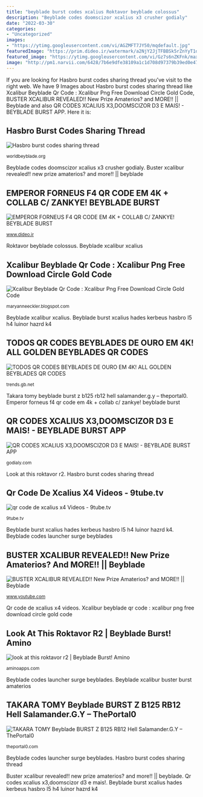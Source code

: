 ```yaml
---
title: "beyblade burst codes xcalius Roktavor beyblade colossus"
description: "Beyblade codes doomscizor xcalius x3 crusher godialy"
date: "2022-03-30"
categories:
- "Uncategorized"
images:
- "https://ytimg.googleusercontent.com/vi/AGZMFT7JY50/mqdefault.jpg"
featuredImage: "https://prim.dideo.ir/watermark/a2NjY2JjTFBBSk5rZnYyT1dMWURJV1lnSC9SZ2NzYVZmaWZKL3ZpL2NaN1hBQVRZSzAzS1FMQm84K2sybkhjWjdqbk5HeENpdXpzUVg2R0VZM2xHRUMwb3BHQURpV2YvcVpGanRPMExndm1iQXg5SmVQMlVWeVVJRDNkSzdCalRYL2EySDBiTDBraUVGdFR5bms3WERHUHYwVVdNb1E0MVNJVFpyeHJybTRPS2pXa3hvMFU5KzRCVmVmeHpEN1VjaldSZ2M0d2JueGJZb1NoZnJoNFhZUDc3OXBUWVcvdFMya2ZDdGRPSkdrc2JqbDF1QWhtaU1QczVlK0plMFM0Tw=="
featured_image: "https://ytimg.googleusercontent.com/vi/Gz7s6nZKFnk/maxresdefault.jpg"
image: "http://pm1.narvii.com/6428/7b6e9dfe38109a1c1d708d97379b39ed0e4797dd_hq.jpg"
---
```


If you are looking for Hasbro burst codes sharing thread you've visit to the right web. We have 9 Images about Hasbro burst codes sharing thread like Xcalibur Beyblade Qr Code : Xcalibur Png Free Download Circle Gold Code, BUSTER XCALIBUR REVEALED!! New Prize Amaterios? and MORE!! || Beyblade and also QR CODES XCALIUS X3,DOOMSCIZOR D3 E MAIS! - BEYBLADE BURST APP. Here it is:

## Hasbro Burst Codes Sharing Thread

![Hasbro burst codes sharing thread](http://pm1.narvii.com/6428/7b6e9dfe38109a1c1d708d97379b39ed0e4797dd_hq.jpg "Beyblade xcalibur xcalius")

<small>worldbeyblade.org</small>

Beyblade codes doomscizor xcalius x3 crusher godialy. Buster xcalibur revealed!! new prize amaterios? and more!! || beyblade

## EMPEROR FORNEUS F4 QR CODE EM 4K + COLLAB C/ ZANKYE! BEYBLADE BURST

![EMPEROR FORNEUS F4 QR CODE EM 4K + COLLAB C/ ZANKYE! BEYBLADE BURST](https://prim.dideo.ir/watermark/a2NjY2JjTFBBSk5rZnYyT1dMWURJV1lnSC9SZ2NzYVZmaWZKL3ZpL2NaN1hBQVRZSzAzS1FMQm84K2sybkhjWjdqbk5HeENpdXpzUVg2R0VZM2xHRUMwb3BHQURpV2YvcVpGanRPMExndm1iQXg5SmVQMlVWeVVJRDNkSzdCalRYL2EySDBiTDBraUVGdFR5bms3WERHUHYwVVdNb1E0MVNJVFpyeHJybTRPS2pXa3hvMFU5KzRCVmVmeHpEN1VjaldSZ2M0d2JueGJZb1NoZnJoNFhZUDc3OXBUWVcvdFMya2ZDdGRPSkdrc2JqbDF1QWhtaU1QczVlK0plMFM0Tw== "Look at this roktavor r2")

<small>www.dideo.ir</small>

Roktavor beyblade colossus. Beyblade xcalibur xcalius

## Xcalibur Beyblade Qr Code : Xcalibur Png Free Download Circle Gold Code

![Xcalibur Beyblade Qr Code : Xcalibur Png Free Download Circle Gold Code](https://lh5.googleusercontent.com/proxy/l_sU5O3rFbBeChP8s0RepdU6De0pHCZQDYiDqgBGc6h_CLMRjUiYE1eV8f70R6-qwm330nm1sHyonZ9lIVh0ppy64AGLyX-InoCcesQox7EYRIWmXPmLlVPhloAE5g9CoxwPlIowCuQBCrnM5jWadjRttbV7N0vI-J1geFi8AHvaujShMmhKBXW_bhzxog=w1200-h630-p-k-no-nu "Beyblade burst xcalius hades kerbeus hasbro l5 h4 luinor hazrd k4")

<small>maryanneeckler.blogspot.com</small>

Beyblade xcalibur xcalius. Beyblade burst xcalius hades kerbeus hasbro l5 h4 luinor hazrd k4

## TODOS QR CODES BEYBLADES DE OURO EM 4K! ALL GOLDEN BEYBLADES QR CODES

![TODOS QR CODES BEYBLADES DE OURO EM 4K! ALL GOLDEN BEYBLADES QR CODES](https://ytimg.googleusercontent.com/vi/Gz7s6nZKFnk/maxresdefault.jpg "Hasbro burst codes sharing thread")

<small>trends.gb.net</small>

Takara tomy beyblade burst z b125 rb12 hell salamander.g.y – theportal0. Emperor forneus f4 qr code em 4k + collab c/ zankye! beyblade burst

## QR CODES XCALIUS X3,DOOMSCIZOR D3 E MAIS! - BEYBLADE BURST APP

![QR CODES XCALIUS X3,DOOMSCIZOR D3 E MAIS! - BEYBLADE BURST APP](http://i.ytimg.com/vi/Ne_CK5jH2Xk/hqdefault.jpg "Emperor forneus f4 qr code em 4k + collab c/ zankye! beyblade burst")

<small>godialy.com</small>

Look at this roktavor r2. Hasbro burst codes sharing thread

## Qr Code De Xcalius X4 Videos - 9tube.tv

![qr code de xcalius x4 Videos - 9tube.tv](https://ytimg.googleusercontent.com/vi/AGZMFT7JY50/mqdefault.jpg "Buster xcalibur revealed!! new prize amaterios? and more!! || beyblade")

<small>9tube.tv</small>

Beyblade burst xcalius hades kerbeus hasbro l5 h4 luinor hazrd k4. Beyblade codes launcher surge beyblades

## BUSTER XCALIBUR REVEALED!! New Prize Amaterios? And MORE!! || Beyblade

![BUSTER XCALIBUR REVEALED!! New Prize Amaterios? and MORE!! || Beyblade](https://i.ytimg.com/vi/vThIytqul5Q/maxresdefault.jpg "Beyblade salamander b125 takara tomy theportal0 theportal rb12 launchers")

<small>www.youtube.com</small>

Qr code de xcalius x4 videos. Xcalibur beyblade qr code : xcalibur png free download circle gold code

## Look At This Roktavor R2 | Beyblade Burst! Amino

![look at this roktavor r2 | Beyblade Burst! Amino](http://pm1.narvii.com/6757/c87d4e4b7f9129ac9b69cecee1dc96658844ee40v2_00.jpg "Roktavor beyblade colossus")

<small>aminoapps.com</small>

Beyblade codes launcher surge beyblades. Beyblade xcalibur buster burst amaterios

## TAKARA TOMY Beyblade BURST Z B125 RB12 Hell Salamander.G.Y – ThePortal0

![TAKARA TOMY Beyblade BURST Z B125 RB12 Hell Salamander.G.Y – ThePortal0](http://cdn.shopify.com/s/files/1/0016/0674/6186/products/b125_02_1_a7152fb9-d0d7-4602-8a44-27da61388ab2_1200x1200.jpg?v=1568251102 "Qr code de xcalius x4 videos")

<small>theportal0.com</small>

Beyblade codes launcher surge beyblades. Hasbro burst codes sharing thread

Buster xcalibur revealed!! new prize amaterios? and more!! || beyblade. Qr codes xcalius x3,doomscizor d3 e mais!. Beyblade burst xcalius hades kerbeus hasbro l5 h4 luinor hazrd k4
